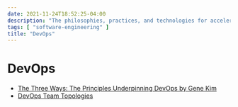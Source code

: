 ```yaml
---
date: 2021-11-24T18:52:25-04:00
description: "The philosophies, practices, and technologies for accelerated software time to value"
tags: [ "software-engineering" ]
title: "DevOps"
---
```


# DevOps

* [The Three Ways: The Principles Underpinning DevOps by Gene Kim](https://itrevolution.com/the-three-ways-principles-underpinning-devops/)
* [DevOps Team Topologies](https://web.devopstopologies.com/)

<!-- TODO: Write it up -->